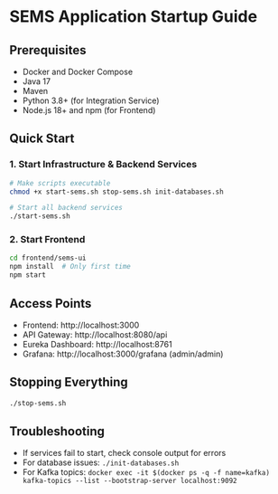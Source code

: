 # SEMS Application Startup Guide

## Prerequisites
- Docker and Docker Compose
- Java 17
- Maven
- Python 3.8+ (for Integration Service)
- Node.js 18+ and npm (for Frontend)

## Quick Start

### 1. Start Infrastructure & Backend Services
```bash
# Make scripts executable
chmod +x start-sems.sh stop-sems.sh init-databases.sh

# Start all backend services
./start-sems.sh
```

### 2. Start Frontend
```bash
cd frontend/sems-ui
npm install  # Only first time
npm start
```

## Access Points
- Frontend: http://localhost:3000
- API Gateway: http://localhost:8080/api
- Eureka Dashboard: http://localhost:8761
- Grafana: http://localhost:3000/grafana (admin/admin)

## Stopping Everything
```bash
./stop-sems.sh
```

## Troubleshooting
- If services fail to start, check console output for errors
- For database issues: `./init-databases.sh`
- For Kafka topics: `docker exec -it $(docker ps -q -f name=kafka) kafka-topics --list --bootstrap-server localhost:9092` 